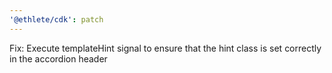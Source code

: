 ```yaml
---
'@ethlete/cdk': patch
---
```


Fix: Execute templateHint signal to ensure that the hint class is set correctly in the accordion header

